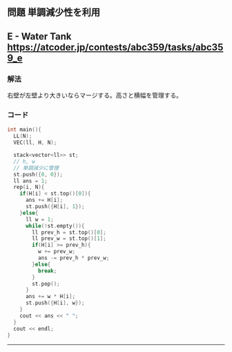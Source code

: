 ## 問題 単調減少性を利用
E - Water Tank
https://atcoder.jp/contests/abc359/tasks/abc359_e
---

### 解法
右壁が左壁より大きいならマージする。高さと横幅を管理する。

### コード
```cpp
int main(){
  LL(N);
  VEC(ll, H, N);

  stack<vector<ll>> st;
  // h, w
  // 単調減少に管理
  st.push({0, 0});
  ll ans = 1;
  rep(i, N){
    if(H[i] < st.top()[0]){
      ans += H[i];
      st.push({H[i], 1});
    }else{
      ll w = 1;
      while(!st.empty()){
        ll prev_h = st.top()[0];
        ll prev_w = st.top()[1];
        if(H[i] >= prev_h){
          w += prev_w;
          ans -= prev_h * prev_w;
        }else{
          break;
        }
        st.pop();
      }
      ans += w * H[i];
      st.push({H[i], w});
    }
    cout << ans << " ";
  }
  cout << endl;
}
```
***